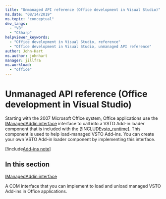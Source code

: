 ```yaml
---
title: "Unmanaged API reference (Office development in Visual Studio)"
ms.date: "08/14/2019"
ms.topic: "conceptual"
dev_langs:
  - "VB"
  - "CSharp"
helpviewer_keywords:
  - "Office development in Visual Studio, reference"
  - "Office development in Visual Studio, unmanaged API reference"
author: John-Hart
ms.author: johnhart
manager: jillfra
ms.workload:
  - "office"
---
```

# Unmanaged API reference (Office development in Visual Studio)

Starting with the 2007 Microsoft Office system, Office applications use the [IManagedAddin interface](../vsto/imanagedaddin-interface.md) interface to call into a VSTO Add-in loader component that is included with the [!INCLUDE[vsto_runtime](../vsto/includes/vsto-runtime-md.md)]. This component is used to help load-managed VSTO Add-ins. You can create your own VSTO Add-in loader component by implementing this interface.

[!include[Add-ins note](includes/addinsnote.md)]

## In this section

[IManagedAddin interface](../vsto/imanagedaddin-interface.md)

A COM interface that you can implement to load and unload managed VSTO Add-ins in Office applications.
